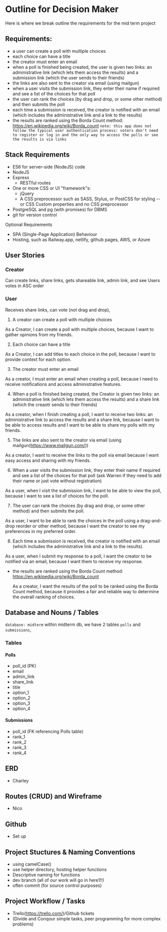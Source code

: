 # Outline for Decision Maker
Here is where we break outline the requirements for the mid term project

## Requirements:
- a user can create a poll with multiple choices
- each choice can have a title
- the creator must enter an email
- when a poll is finished being created, the user is given two links: an administrative link (which lets them access the results) and a submission link (which the user sends to their friends)
- the links are also sent to the creator via email (using mailgun)
- when a user visits the submission link, they enter their name if required and see a list of the choices for that poll
- the user can rank the choices (by drag and drop, or some other method) and then submits the poll
- each time a submission is received, the creator is notified with an email (which includes the administrative link and a link to the results)
- the results are ranked using the Borda Count method: https://en.wikipedia.org/wiki/Borda_count
` note: this app does not follow the typical user authentication process: voters don't need to register or log in and the only way to access the polls or see the results is via links `


## Stack Requirements
- ES6 for server-side (NodeJS) code
- NodeJS
- Express
  - RESTful routes
- One or more CSS or UI "framework"s:
  - jQuery
  - A CSS preprocessor such as SASS, Stylus, or PostCSS for styling -- or CSS Custom properties and no CSS preprocessor
- PostgreSQL and pg (with promises) for DBMS
- git for version control

Optional Requirements
- SPA (Single-Page Application) Behaviour
- Hosting, such as Railway.app, netlify, github pages, AWS, or Azure

## User Stories

### Creator
Can create links, share links, gets shareable link, admin link, and see Users votes in ASC order

### User
Receives share links, can vote (not drag and drop),

1. A creator can create a poll with multiple choices

  As a Creator, I can create a poll with multiple choices, because I want to gather opinions from my friends.

2. Each choice can have a title

  As a Creator, I can add titles to each choice in the poll, because I want to provide context for each option.

3. The creator must enter an email

  As a creator, I must enter an email when creating a poll, because I need to receive notifications and access administrative features.

4. When a poll is finished being created, the Creator is given two links: an administrative link (which lets them access the results) and a share link (which the creaotr sends to their friends)

  As a creator, when I finish creating a poll, I want to receive two links: an administrative link to access the results and a share link, because I want to be able to access results and I want to be able to share my polls with my friends.

5. The links are also sent to the creator via email (using mailgun(https://www.mailgun.com/))

  As a creator, I want to receive the links to the poll via email because I want easy access and sharing with my friends.

6. When a user visits the submission link, they enter their name if required and see a list of the choices for that poll (ask Warren if they need to add their name or just vote without registration)

  As a user, when I visit the submission link, I want to be able to view the poll, because I want to see a list of choices for the poll.

7. The user can rank the choices (by drag and drop, or some other method) and then submits the poll.

  As a user, I want to be able to rank the choices in the poll using a drag-and-drop reorder or other method, because I want the creator to see my preferences in my preferred order.

8. Each time a submission is received, the creator is notified with an email (which includes the administrative link and a link to the results).

  As a user, when I submit my response to a poll, I want the creator to be notified via an email, because I want them to receive my response.

* the results are ranked using the Borda Count method: https://en.wikipedia.org/wiki/Borda_count

  As a creator, I want the results of the poll to be ranked using the Borda Count method, because it provides a fair and reliable way to determine the overall ranking of choices.

## Database and Nouns / Tables 
` database: midterm ` within midterm db, we have 2 tables `polls` and `submissions`, 

### Tables

#### Polls
- poll_id (PK)
- email
- admin_link
- share_link
- title
- option_1
- option_2
- option_3
- option_4

#### Submissions
- poll_id (FK referencing Polls table)
- rank_1
- rank_2
- rank_3
- rank_4

## ERD
- Charley

## Routes (CRUD) and Wireframe
- Nico

## Github
- Set up

## Project Stuctures & Naming Conventions
- using camelCase()
- use helper directory, hosting helper functions
- Descriptive naming for functions
- dev branch (all of our work will go in here1!!)
- often commit (for source control purposes)

## Project Workflow / Tasks
- Trello(https://trello.com/)/Github tickets
- (Divide and Conqour simple tasks, peer programming for more complex problems)

